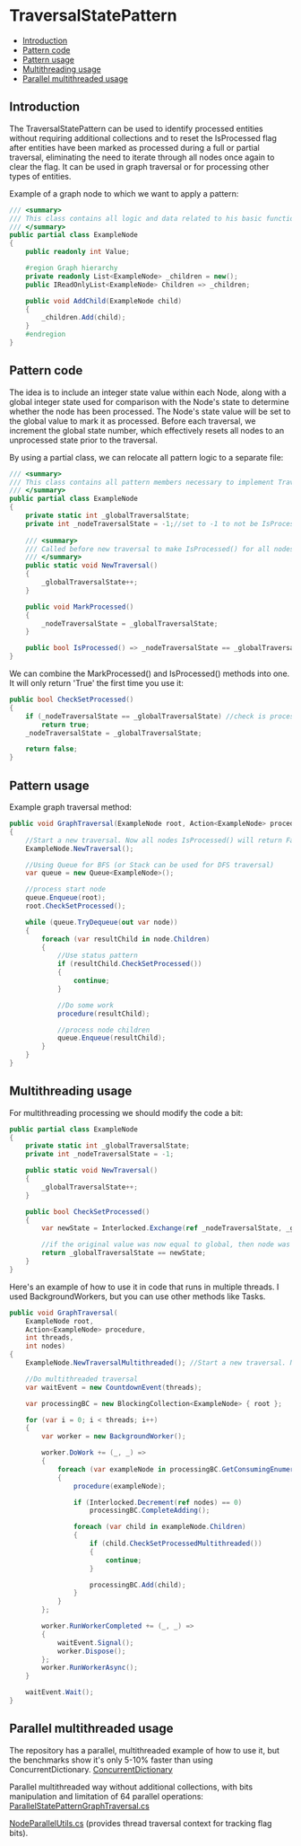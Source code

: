 # TraversalStatePattern
* [Introduction](#introduction)
* [Pattern code](#pattern-code)
* [Pattern usage](#pattern-usage)
* [Multithreading usage](#multithreading-usage)
* [Parallel multithreaded usage](#parallel-multithreaded-usage)

## Introduction
The TraversalStatePattern can be used to identify processed entities without requiring additional collections and to reset the IsProcessed flag after entities have been marked as processed during a full or partial traversal, eliminating the need to iterate through all nodes once again to clear the flag. It can be used in graph traversal or for processing other types of entities.

Example of a graph node to which we want to apply a pattern:
```cs
/// <summary>
/// This class contains all logic and data related to his basic functionality
/// </summary>
public partial class ExampleNode
{
	public readonly int Value;

	#region Graph hierarchy
	private readonly List<ExampleNode> _children = new();
	public IReadOnlyList<ExampleNode> Children => _children;

	public void AddChild(ExampleNode child)
	{
		_children.Add(child);
	}
	#endregion
}
```
## Pattern code

The idea is to include an integer state value within each Node, along with a global integer state used for comparison with the Node's state to determine whether the node has been processed. The Node's state value will be set to the global value to mark it as processed. Before each traversal, we increment the global state number, which effectively resets all nodes to an unprocessed state prior to the traversal.

By using a partial class, we can relocate all pattern logic to a separate file:
```cs
/// <summary>
/// This class contains all pattern members necessary to implement TraversalStatePattern
/// </summary>
public partial class ExampleNode
{
    private static int _globalTraversalState;
    private int _nodeTraversalState = -1;//set to -1 to not be IsProcessed() by default
   
    /// <summary>
    /// Called before new traversal to make IsProcessed() for all nodes to be False
    /// </summary>
    public static void NewTraversal()
    {
        _globalTraversalState++;
    }

    public void MarkProcessed()
    {
        _nodeTraversalState = _globalTraversalState;
    }

    public bool IsProcessed() => _nodeTraversalState == _globalTraversalState;
}
```
We can combine the MarkProcessed() and IsProcessed() methods into one. It will only return 'True' the first time you use it:
```cs
public bool CheckSetProcessed()
{
    if (_nodeTraversalState == _globalTraversalState) //check is processed
        return true;
    _nodeTraversalState = _globalTraversalState;

    return false;
}
```

## Pattern usage
Example graph traversal method:
```cs
public void GraphTraversal(ExampleNode root, Action<ExampleNode> procedure)
{
    //Start a new traversal. Now all nodes IsProcessed() will return False after this
    ExampleNode.NewTraversal();

    //Using Queue for BFS (or Stack can be used for DFS traversal)
    var queue = new Queue<ExampleNode>();

    //process start node
    queue.Enqueue(root);
    root.CheckSetProcessed();

    while (queue.TryDequeue(out var node))
    {
        foreach (var resultChild in node.Children)
        {
            //Use status pattern
            if (resultChild.CheckSetProcessed())
            {
                continue;
            }

            //Do some work
            procedure(resultChild);

            //process node children
            queue.Enqueue(resultChild);
        }
    }
}
```

## Multithreading usage
For multithreading processing we should modify the code a bit:
```cs
public partial class ExampleNode
{
    private static int _globalTraversalState;
    private int _nodeTraversalState = -1;

    public static void NewTraversal()
    {
        _globalTraversalState++;
    }

    public bool CheckSetProcessed()
    {
        var newState = Interlocked.Exchange(ref _nodeTraversalState, _globalTraversalState);

        //if the original value was now equal to global, then node was not processed
        return _globalTraversalState == newState;
    }
}
```

Here's an example of how to use it in code that runs in multiple threads. I used BackgroundWorkers, but you can use other methods like Tasks.
```cs
public void GraphTraversal(
    ExampleNode root,
    Action<ExampleNode> procedure,
    int threads,
    int nodes)
{
    ExampleNode.NewTraversalMultithreaded(); //Start a new traversal. Now all nodes IsProcessed() will give False

    //Do multithreaded traversal
    var waitEvent = new CountdownEvent(threads);

    var processingBC = new BlockingCollection<ExampleNode> { root };

    for (var i = 0; i < threads; i++)
    {
        var worker = new BackgroundWorker();

        worker.DoWork += (_, _) =>
        {
            foreach (var exampleNode in processingBC.GetConsumingEnumerable())
            {
                procedure(exampleNode);

                if (Interlocked.Decrement(ref nodes) == 0)
                    processingBC.CompleteAdding();

                foreach (var child in exampleNode.Children)
                {
                    if (child.CheckSetProcessedMultithreaded())
                    {
                        continue;
                    }

                    processingBC.Add(child);
                }
            }
        };

        worker.RunWorkerCompleted += (_, _) =>
        {
            waitEvent.Signal();
            worker.Dispose();
        };
        worker.RunWorkerAsync();
    }

    waitEvent.Wait();
}
```

## Parallel multithreaded usage
The repository has a parallel, multithreaded example of how to use it, but the benchmarks show it's only 5-10% faster than using ConcurrentDictionary.
[ConcurrentDictionary](TraversalStatePattern.TraversalUtils/DefaultGraphTraversal/MultithreadedDictionaryGraphTraversal.cs)

Parallel multithreaded way without additional collections, with bits manipulation and limitation of 64 parallel operations:
[ParallelStatePatternGraphTraversal.cs](TraversalStatePattern.TraversalUtils/StatePatternTraversal/ParallelStatePatternGraphTraversal.cs)

[NodeParallelUtils.cs](TraversalStatePattern/Utils/NodeParallelUtils.cs) (provides thread traversal context for tracking flag bits).
